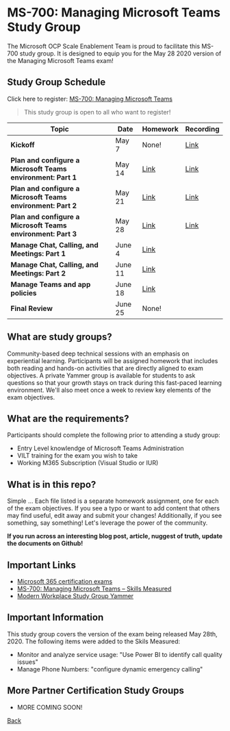 # MS-700: Managing Microsoft Teams Study Group

The Microsoft OCP Scale Enablement Team is proud to facilitate this MS-700 study group. It is designed to equip you for the May 28 2020 version of the Managing Microsoft Teams exam!

## Study Group Schedule

Click here to register:  [MS-700: Managing Microsoft Teams](https://msuspartners.eventbuilder.com/MS700StudyGroup)

>This study group is open to all who want to register!

|Topic|     Date|Homework|Recording|
| - | - | - | - |
|**Kickoff**|May 7|None!| [Link](https://msuspartners.eventbuilder.com/event/19904) |
|**Plan and configure a Microsoft Teams environment: Part 1**| May 14 |[Link](PlanandconfigureaMicrosoftTeamsenvironment1.md) | [Link](https://msuspartners.eventbuilder.com/event/20694) |
|**Plan and configure a Microsoft Teams environment: Part 2**| May 21 |[Link](PlanandconfigureaMicrosoftTeamsenvironment2.md) | [Link](https://msuspartners.eventbuilder.com/event/20695) |
|**Plan and configure a Microsoft Teams environment: Part 3**| May 28 |[Link](PlanandconfigureaMicrosoftTeamsenvironment3.md) | [Link](https://msuspartners.eventbuilder.com/event/20697) |
|**Manage Chat, Calling, and Meetings: Part 1**| June 4 |[Link](ManageChatCallingandMeetings1.md) |  |
|**Manage Chat, Calling, and Meetings: Part 2**| June 11 |[Link](ManageChatCallingandMeetings2.md) |  |
|**Manage Teams and app policies**| June 18 |[Link](ManageTeamsandapppolicies.md) |  |
|**Final Review**| June 25 | None! | |


## What are study groups?

Community-based deep technical sessions with an emphasis on experiential learning.  Participants will be assigned homework that includes both reading and hands-on activities that are directly aligned to exam objectives.  A private Yammer group is available for students to ask questions so that your growth stays on track during this fast-paced learning environment. We'll also meet once a week to review key elements of the exam objectives.

## What are the requirements?

Participants should complete the following prior to attending a study group:

- Entry Level knowlendge of Microsoft Teams Administration
- VILT training for the exam you wish to take
- Working M365 Subscription (Visual Studio or IUR)

## What is in this repo?

Simple ... Each file listed is a separate homework assignment, one for each of the exam objectives.
If you see a typo or want to add content that others may find useful, edit away and submit your changes!
Additionally, if you see something, say something!  Let's leverage the power of the community.

**If you run across an interesting blog post, article, nuggest of truth, update the documents on Github!**

## Important Links

- [Microsoft 365 certification exams](https://docs.microsoft.com/en-us/learn/certifications/browse/?products=m365)
- [MS-700: Managing Microsoft Teams – Skills Measured](https://query.prod.cms.rt.microsoft.com/cms/api/am/binary/RE43VcF)
- [Modern Workplace Study Group Yammer](https://www.yammer.com/msuspartner/#/threads/inGroup?type=in_group&feedId=25750667264&view=all)

## Important Information

This study group covers the version of the exam being released May 28th, 2020.  The following items were added to the Skils Measured:

- Monitor and analyze service usage: "Use Power BI to identify call quality issues"
- Manage Phone Numbers: "configure dynamic emergency calling"

## More Partner Certification Study Groups

- MORE COMING SOON!

[Back](../)